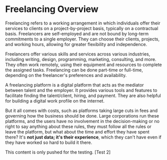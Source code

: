 # **Freelancing Overview**

Freelancing refers to a working arrangement in which individuals offer their services to clients on a project-by-project basis, typically on a contractual basis. Freelancers are self-employed and are not bound by long-term commitments to a single employer. They can choose their clients, projects, and working hours, allowing for greater flexibility and independence.

Freelancers offer various skills and services across various industries, including writing, design, programming, marketing, consulting, and more. They often work remotely, using their equipment and resources to complete the assigned tasks. Freelancing can be done part-time or full-time, depending on the freelancer's preferences and availability.

A freelancing platform is a digital platform that acts as the mediator between talent and the employer. It provides various tools and features to facilitate finding the talent/client, hiring, and payment. They are also helpful for building a digital work profile on the internet.

But it all comes with costs, such as platforms taking large cuts in fees and governing how the business should be done. Large corporations run these platforms, and the users have no involvement in the decision-making or no right to say anything about these rules, they must follow all the rules or leave the platform, but what about the time and effort they have spent there? It's **not just data; it's their experience**, which they can't have even if they have worked so hard to build it there.

This content is only pushed for the testing. [Test 2]